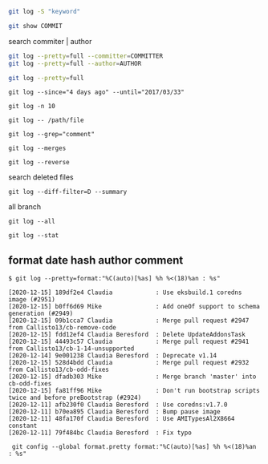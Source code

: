 ```bash
git log -S "keyword"
```

```bash
git show COMMIT
```


search commiter | author
```bash
git log --pretty=full --committer=COMMITTER
git log --pretty=full --author=AUTHOR
```

```bash
git log --pretty=full
```

```
git log --since="4 days ago" --until="2017/03/33"
```


```
git log -n 10
```

```
git log -- /path/file
```


```
git log --grep="comment"
```

```
git log --merges
```

```
git log --reverse
```


search deleted files

```
git log --diff-filter=D --summary
```

all branch
```
git log --all
```


```
git log --stat
```

## format date hash author comment
```console
$ git log --pretty=format:"%C(auto)[%as] %h %<(18)%an : %s"
```
```
[2020-12-15] 189df2e4 Claudia            : Use eksbuild.1 coredns image (#2951)
[2020-12-15] b0ff6d69 Mike               : Add oneOf support to schema generation (#2949)
[2020-12-15] 09b1cca7 Claudia            : Merge pull request #2947 from Callisto13/cb-remove-code
[2020-12-15] fdd12ef4 Claudia Beresford  : Delete UpdateAddonsTask
[2020-12-15] 44493c57 Claudia            : Merge pull request #2941 from Callisto13/cb-1-14-unsupported
[2020-12-14] 9e001238 Claudia Beresford  : Deprecate v1.14
[2020-12-15] 528d4bdd Claudia            : Merge pull request #2932 from Callisto13/cb-odd-fixes
[2020-12-15] dfadb303 Mike               : Merge branch 'master' into cb-odd-fixes
[2020-12-15] fa81ff96 Mike               : Don't run bootstrap scripts twice and before preBootstrap (#2924)
[2020-12-11] afb230f0 Claudia Beresford  : Use coredns:v1.7.0
[2020-12-11] b70ea895 Claudia Beresford  : Bump pause image
[2020-12-11] 48fa170f Claudia Beresford  : Use AMITypesAl2X8664 constant
[2020-12-11] 79f484bc Claudia Beresford  : Fix typo
```

```console
 git config --global format.pretty format:"%C(auto)[%as] %h %<(18)%an : %s"
```
